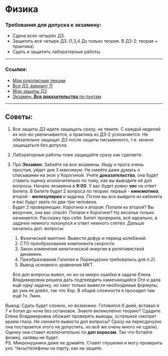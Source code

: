 # Физика
### Требования для допуска к экзамену:
- Сдача всех четырёх ДЗ.
- Защитить все четыре ДЗ. (1,3,4 Дз только теория. В ДЗ-2: теория + практика)
- Сдать и защитить лабораторные работы.

---
### Ссылки:
- [Мои рукописные лекции](https://github.com/DimaPermyakov/IU5/blob/main/Term-2/%D0%A4%D0%B8%D0%B7%D0%B8%D0%BA%D0%B0/%D0%A0%D1%83%D0%BA%D0%BE%D0%BF%D0%B8%D1%81%D0%BD%D0%B0%D1%8F%20%D0%BB%D0%B5%D0%BA%D1%86%D0%B8%D1%8F.pdf)
- [Все ДЗ, вариант 11](https://github.com/DimaPermyakov/IU5/blob/main/Term-2/%D0%A4%D0%B8%D0%B7%D0%B8%D0%BA%D0%B0/%D0%94%D0%97.%D0%92%D0%B0%D1%80-11.pdf)
- [Мои защиты ДЗ](https://github.com/DimaPermyakov/IU5/blob/main/Term-2/%D0%A4%D0%B8%D0%B7%D0%B8%D0%BA%D0%B0/%D0%97%D0%B0%D1%89%D0%B8%D1%82%D0%B0%20%D0%94%D0%97.pdf)
- [Экзамен. **Все доказательства** по пунтам ](https://github.com/DimaPermyakov/IU5/blob/main/Term-2/%D0%A4%D0%B8%D0%B7%D0%B8%D0%BA%D0%B0/%D0%AD%D0%BA%D0%B7.%D0%94%D0%BE%D0%BA-%D0%B2%D0%B0.pdf)
---
## Советы:
1. Все защиты ДЗ идите защищать сразу, не тяните. С каждой неделей их кол-во увеличивается, а практика из ДЗ-2 усложняется. Не обязательно защищат ДЗ после защиты письменного, т.е. можно защищаться без допуска.
2. Лабораторные работы тоже защищайте сразу как сделаете.
3. Про **Экзамен**. Забейте на все экзамены. Ииду и прога очень простые, уйдет дня 3 максимум. Не смейте даже думать о списывании на экзе у Корогиной. Учите **доказательства**, она будет ставить оценку исключительно по тому, как вы выводите её доп вопросы. Начало экзамена в **9:00**. У вас будет ровно ***час*** на ответ билета. В билете будет 2 вопроса по теории: первый - ***кинематика***, второй - ***молекулярка*** и задачка. Потом вы все выйдите из кабинета и вас будут звать по два-три человека.<br>
Будет 2 проверяющих: *Корогина* и *вторая*. Попали ко второй? Вы везунчик, она вас спасёт. Попали к *Корогине*? Ну веселье только начинается. Расскажу про себя. Билет проверила, всё идеально, в задачке немного лохонулся и ответ немного слетел.
Дальше начались доп. вопросы: <br>
    1. Физический маятник. Вывести дифур и период колебаний. <br>
    2.  СТО преобразование компонента скорости.<br>
    3. Закон изменения кинетической энергии в релятивисткой динамике.<br>
    4. Преобразования Галилея и Лоренца(они требовались для п.2).
    5. Вывод основного уравнения МКТ. <br>

    Все доп вопросы вывел, но из-за микро ошибки в задаче Елена Владимировна решила дать подтвердить намечающийся Отл и дала ещё одну задачку, но смог только вывести необходимые формулы, до ума не довёл, так что Хор.
    В общей сложности я просидел там ещё 1ч. 7мин. <br>

Вывод: Сдать будет сложно, но возможно. Готовился 6 дней, вставал в 7 и ботал до ночи без остановок. Знаете великолепно теорию? Сдадите. Елена Владимировна обожает проверять выводы, остальное смотрит краем глаза. Не сможете вывести доп вопросы? Сразу на пересдачу(но она постарается этого не допустить, но всё же очень много не сдали). Оценку она ставит исключительно по **доп воросам**. Так что ботайте физику, халявы не будет. <br>
PS. Микронушники даже не думайте. Ставят глушилки и могу проверить ухо. Часы/телефоны на парту, как на защите.
